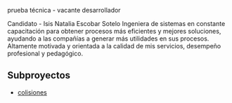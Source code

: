 
prueba técnica - vacante desarrollador 

Candidato - Isis Natalia Escobar Sotelo
Ingeniera de sistemas en constante capacitación para obtener procesos más
eficientes y mejores soluciones, ayudando a las compañías a generar más
utilidades en sus procesos. Altamente motivada y orientada a la calidad de
mis servicios, desempeño profesional y pedagógico.


## Subproyectos
- [colisiones](colisiones/README.md)
